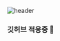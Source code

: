 ![header](https://capsule-render.vercel.app/api?type=waving&text=Druids&nbsp;Developer&fontSize=40&fontAlign=25&fontColor=d6ace6&animation=fadeIn&height=170&fontAlignY=35)
### 깃허브 적응중 👋

<!--
**SeungYeon04/SeungYeon04** is a ✨ _special_ ✨ repository because its `README.md` (this file) appears on your GitHub profile.

Here are some ideas to get you started:

- 🔭 I’m currently working on ...
- 🌱 I’m currently learning ...
- 👯 I’m looking to collaborate on ...
- 🤔 I’m looking for help with ...
- 💬 Ask me about ...
- 📫 How to reach me: ...
- 😄 Pronouns: ...
- ⚡ Fun fact: ...
-->
